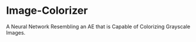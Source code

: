 # Image-Colorizer
A Neural Network Resembling an AE that is Capable of Colorizing Grayscale Images.
